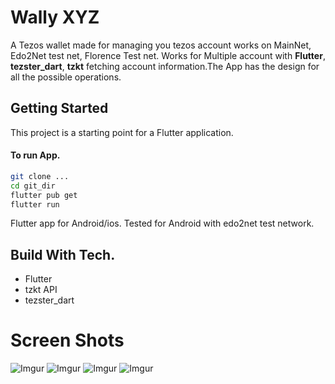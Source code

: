 # Wally XYZ 

A Tezos wallet made for managing you tezos account works on MainNet, Edo2Net test net, Florence Test net. Works for Multiple account with  **Flutter**, **tezster_dart**, **tzkt** fetching account information.The App has the design for all the possible operations.
## Getting Started

This project is a starting point for a Flutter application.
#### To run App.
```bash
git clone ...
cd git_dir
flutter pub get
flutter run 
```
Flutter app for Android/ios. Tested for Android with edo2net test network.



## Build With Tech.
* Flutter
* tzkt API
* tezster_dart

# Screen Shots

![Imgur](https://i.imgur.com/QtJubxf.jpeg)
![Imgur](https://i.imgur.com/9oPMbCF.jpeg)
![Imgur](https://i.imgur.com/1HrUR3k.jpeg)
![Imgur](https://i.imgur.com/ITRHCOS.jpeg)


